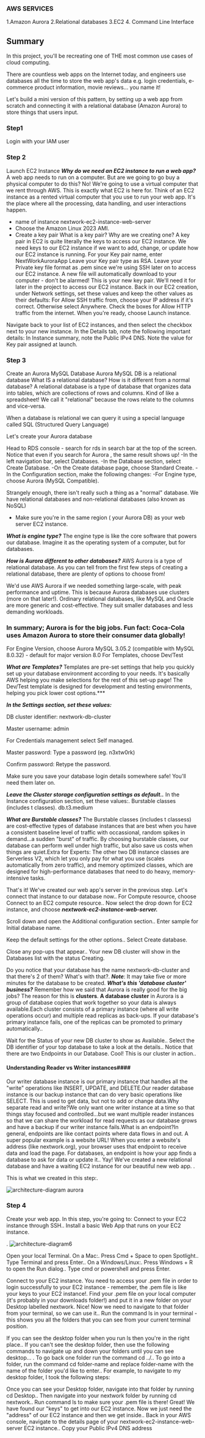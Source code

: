 ### AWS SERVICES
1.Amazon Aurora
2.Relational databases
3.EC2
4. Command Line Interface

## Summary
In this project, you'll be recreating one of THE most common use cases of cloud computing.

There are countless web apps on the Internet today, and engineers use databases all the time to store the web app's data e.g. login credentials, e-commerce product information, movie reviews... you name it!

Let's build a mini version of this pattern, by setting up a web app from scratch and connecting it with a relational database (Amazon Aurora) to store things that users input.

### Step1 
Login with your IAM user

### Step 2
Launch EC2 Instance
***Why do we need an EC2 instance to run a web app?*** 
A web app needs to run on a computer. But are we going to go buy a physical computer to do this?
No! We're going to use a virtual computer that we rent through AWS. This is exactly what EC2 is here for. 
Think of an EC2 instance as a rented virtual computer that you use to run your web app. It's the place where all the processing, data handling, and user interactions happen.

- name of instance nextwork-ec2-instance-web-server
- Choose the Amazon Linux 2023 AMI.
- Create a key pair
   What is a key pair? Why are we creating one?
A key pair in EC2 is quite literally the keys to access our EC2 instance.
We need keys to our EC2 instance if we want to add, change, or update how our EC2 instance is running.
For your Key pair name, enter NextWorkAuroraApp
Leave your Key pair type as RSA.
Leave your Private key file format as .pem since we're using SSH later on to access our EC2 instance.
A new file will automatically download to your computer - don't be alarmed!
This is your new key pair. We'll need it for later in the project to access our EC2 instance.
Back in our EC2 creation, under Network settings, set these values and keep the other values as their defaults:
For Allow SSH traffic from, choose your IP address if it's correct. Otherwise select Anywhere.
Check the boxes for Allow HTTP traffic from the internet.
When you're ready, choose Launch instance.

Navigate back to your list of EC2 instances, and then select the checkbox next to your new instance.
In the Details tab, note the following important details:
In Instance summary, note the Public IPv4 DNS.
Note the value for Key pair assigned at launch.

### Step 3
Create an Aurora MySQL Database
Aurora MySQL DB is a relational database
 What IS a relational database? How is it different from a normal database?
A relational database is a type of database that organizes data into tables, which are collections of rows and columns. Kind of like a spreadsheet! We call it "relational" because the rows relate to the columns and vice-versa.

When a database is relational we can query it using a special language called SQL (Structured Query Language)


Let's create your Aurora database

Head to RDS console - search for rds
 in search bar at the top of the screen.
Notice that even if you search for Aurora
, the same result shows up!
-In the left navigation bar, select Databases.
-In the Database section, select Create Database.
-On the Create database page, choose Standard Create.
-In the Configuration section, make the following changes:
-For Engine type, choose Aurora (MySQL Compatible).

Strangely enough, there isn't really such a thing as a "normal" database. We have relational databases and non-relational databases (also known as NoSQL)

- Make sure you're in the same region ( your Aurora DB)  as your web server EC2 instance.

***What is engine type?***
The engine type is like the core software that powers our database. Imagine it as the operating system of a computer, but for databases.


***How is Aurora different to other databases?***
AWS Aurora is a type of relational database. As you can tell from the first few steps of creating a relational database, there are plenty of options to choose from! 

We'd use AWS Aurora if we needed something large-scale, with peak performance and uptime. This is because Aurora databases use clusters (more on that later!). Ordinary relational databases, like MySQL and Oracle are more generic and cost-effective. They suit smaller databases and less demanding workloads.

### In summary; Aurora is for the big jobs. Fun fact: Coca-Cola uses Amazon Aurora to store their consumer data globally!


For Engine Version, choose Aurora MySQL 3.05.2 (compatible with MySQL 8.0.32) - default for major version 8.0
For Templates, choose Dev/Test

***What are Templates?***
Templates are pre-set settings that help you quickly set up your database environment according to your needs. It's basically AWS helping you make selections for the rest of this set-up page! The Dev/Test template is designed for development and testing environments, helping you pick lower cost options.***


***In the Settings section, set these values:***

DB cluster identifier: nextwork-db-cluster

Master username: admin

For Credentials management select Self managed.

Master password: Type a password (eg. n3xtw0rk)

Confirm password: Retype the password.

Make sure you save your database login details somewhere safe! You'll need them later on.


***Leave the Cluster storage configuration settings as default..***
In the Instance configuration section,
set these values:. Burstable classes (includes t classes). db.t3.medium


***What are Burstable classes?***
The Burstable classes (includes t classess) are cost-effective types of database instances that are best when you have a consistent baseline level of traffic with occassional, random spikes in demand...a sudden "burst" of traffic. 
By choosing burstable classes, our database can perform well under high traffic, but also save us costs when things are quiet.Extra for Experts: 
The other two DB instance classes are Serverless V2, which let you only pay for what you use (scales automatically from zero traffic), and memory optimized classes, which are designed for high-performance databases that need to do heavy, memory-intensive tasks.



That's it! We've created our web app's server in the previous step.
Let's connect that instance to our database now.. 
For Compute resource, choose Connect to an EC2 compute resource..
Now select the drop down for EC2 instance, and choose ***nextwork-ec2-instance-web-server.***

Scroll down and open the Additional configuration section.. 
Enter sample for Initial database name.

Keep the default settings for the other options..
Select Create database.

Close any pop-ups that appear.. 
Your new DB cluster will show in the Databases list with the status Creating.


Do you notice that your database has the name nextwork-db-cluster and that there's 2 of them? What's with that?.
***Note***: It may take five or more minutes for the database to be created.
***What's this 'database cluster' business?***
Remember how we said that Aurora is really good for the big jobs? The reason for this is ****clusters****.
****A database cluster**** in Aurora is a group of database copies that work together so your data is always available.Each cluster consists of a primary instance (where all write operations occur) and multiple read replicas as back-ups. If your database's primary instance fails, one of the replicas can be promoted to primary automatically.. 

Wait for the Status of your new DB cluster to show as Available.. 
Select the DB identifier of your top database to take a look at the details..
Notice that there are two Endpoints in our Database. Cool! This is our cluster in action.. 

#### Understanding Reader vs Writer instances####

Our writer database instance is our primary instance that handles all the "write" operations like INSERT, UPDATE, and DELETE.Our reader database instance is our backup instance that can do very basic operations like SELECT. This is used to get data, but not to add or change data.Why separate read and write?We only want one writer instance at a time so that things stay focused and controlled...but we want multiple reader instances so that we can share the workload for read requests as our database grows and have a backup if our writer instance fails.What is an endpoint?In general, endpoints are like contact points where data flows in and out. A super popular example is a website URL! When you enter a website's address (like nextwork.org), your browser uses that endpoint to receive data and load the page. For databases, an endpoint is how your app finds a database to ask for data or update it.. Yay! We've created a new relational database and have a waiting EC2 instance for our beautiful new web app. . 

This is what we created in this step:. 

![architecture-diagram aurora](https://github.com/user-attachments/assets/4efde979-00d3-400a-a018-0ff0b14d052a)

### Step 4
Create your web app. 
In this step, you're going to:
Connect to your EC2 instance through SSH.. 
Install a basic Web App that runs on your EC2 instance.

. ![architecture-diagram6](https://github.com/user-attachments/assets/06740ebd-a0f8-49e2-985c-0359815d0320)





Open your local Terminal. 
On a Mac:. Press Cmd + Space to open Spotlight.. Type Terminal and press Enter..
On a Windows/Linux:. Press Windows + R to open the Run dialog.. Type cmd or powershell and press Enter.


Connect to your EC2 instance. You need to access your .pem file in order to login successfully to your EC2 instance - remember, the .pem file is like your keys to your EC2 instance!. Find your .pem file on your local computer (it's probably in your downloads folder!) and put it in a new folder on your Desktop labelled nextwork. Nice! Now we need to navigate to that folder from your terminal, so we can use it.. Run the command ls in your terminal - this shows you all the folders that you can see from your current terminal position.

If you can see the desktop folder when you run ls then you're in the right place.. If you can't see the desktop folder, then use the following commands to navigate up and down your folders until you can see desktop... . 
To go back one folder run the command cd ../.. To go into a folder, run the command cd folder-name and replace folder-name with the name of the folder you'd like to enter.. For example, to navigate to my desktop folder, I took the following steps:

Once you can see your Desktop folder, navigate into that folder by running cd Desktop.. Then navigate into your nextwork folder by running cd nextwork..
Run command ls to make sure your .pem file is there!
Great! We have found our "keys" to get into our EC2 instance. 
Now we just need the "address" of our EC2 instance and then we get inside..
Back in your AWS console, navigate to the details page of your nextwork-ec2-instance-web-server EC2 instance..
Copy your Public IPv4 DNS address

